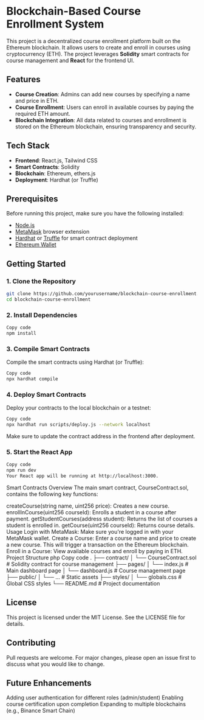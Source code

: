 # Blockchain-Based Course Enrollment System

This project is a decentralized course enrollment platform built on the Ethereum blockchain. It allows users to create and enroll in courses using cryptocurrency (ETH). The project leverages **Solidity** smart contracts for course management and **React** for the frontend UI.

## Features

- **Course Creation**: Admins can add new courses by specifying a name and price in ETH.
- **Course Enrollment**: Users can enroll in available courses by paying the required ETH amount.
- **Blockchain Integration**: All data related to courses and enrollment is stored on the Ethereum blockchain, ensuring transparency and security.

## Tech Stack

- **Frontend**: React.js, Tailwind CSS
- **Smart Contracts**: Solidity
- **Blockchain**: Ethereum, ethers.js
- **Deployment**: Hardhat (or Truffle)

## Prerequisites

Before running this project, make sure you have the following installed:

- [Node.js](https://nodejs.org/)
- [MetaMask](https://metamask.io/) browser extension
- [Hardhat](https://hardhat.org/) or [Truffle](https://trufflesuite.com/) for smart contract deployment
- [Ethereum Wallet](https://metamask.io/)

## Getting Started

### 1. Clone the Repository

```bash
git clone https://github.com/yourusername/blockchain-course-enrollment.git
cd blockchain-course-enrollment
```

### 2. Install Dependencies
```bash
Copy code
npm install
```

### 3. Compile Smart Contracts
Compile the smart contracts using Hardhat (or Truffle):

```bash
Copy code
npx hardhat compile
```
### 4. Deploy Smart Contracts
Deploy your contracts to the local blockchain or a testnet:

```bash
Copy code
npx hardhat run scripts/deploy.js --network localhost
``` 
Make sure to update the contract address in the frontend after deployment.

### 5. Start the React App
```bash
Copy code
npm run dev
Your React app will be running at http://localhost:3000.
```

Smart Contracts Overview
The main smart contract, CourseContract.sol, contains the following key functions:

createCourse(string name, uint256 price): Creates a new course.
enrollInCourse(uint256 courseId): Enrolls a student in a course after payment.
getStudentCourses(address student): Returns the list of courses a student is enrolled in.
getCourse(uint256 courseId): Returns course details.
Usage
Login with MetaMask: Make sure you're logged in with your MetaMask wallet.
Create a Course: Enter a course name and price to create a new course. This will trigger a transaction on the Ethereum blockchain.
Enroll in a Course: View available courses and enroll by paying in ETH.
Project Structure
php
Copy code
.
├── contract/
│   └── CourseContract.sol   # Solidity contract for course management
├── pages/
│   └── index.js             # Main dashboard page
│   └── dashboard.js         # Course management page
├── public/
│   └── ...                  # Static assets
├── styles/
│   └── globals.css          # Global CSS styles
└── README.md                # Project documentation
## License
This project is licensed under the MIT License. See the LICENSE file for details.

## Contributing
Pull requests are welcome. For major changes, please open an issue first to discuss what you would like to change.

## Future Enhancements
Adding user authentication for different roles (admin/student)
Enabling course certification upon completion
Expanding to multiple blockchains (e.g., Binance Smart Chain)
